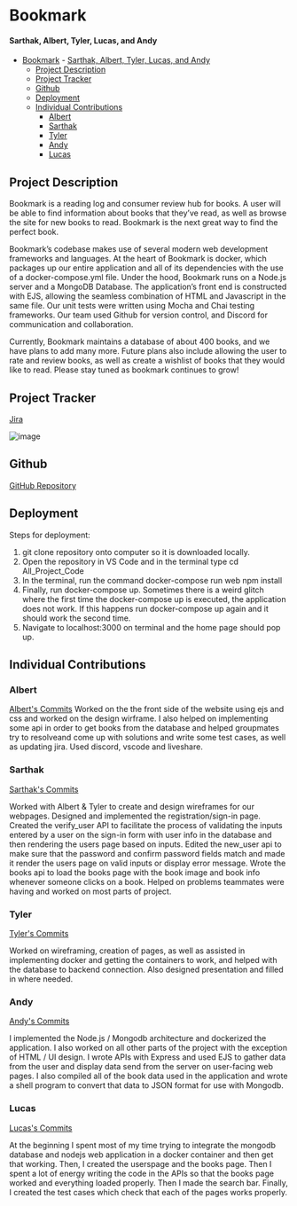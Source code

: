 # Bookmark
#### Sarthak, Albert, Tyler, Lucas, and Andy

- [Bookmark](#bookmark)
      - [Sarthak, Albert, Tyler, Lucas, and Andy](#sarthak-albert-tyler-lucas-and-andy)
  - [Project Description](#project-description)
  - [Project Tracker](#project-tracker)
  - [Github](#github)
  - [Deployment](#deployment)
  - [Individual Contributions](#individual-contributions)
    - [Albert](#albert)
    - [Sarthak](#sarthak)
    - [Tyler](#tyler)
    - [Andy](#andy)
    - [Lucas](#lucas)


## Project Description
Bookmark is a reading log and consumer review hub for books. A user will be able to find information about books that they’ve read, as well as browse the site for new books to read. Bookmark is the next great way to find the perfect book. 

Bookmark’s codebase makes use of several modern web development frameworks and languages. At the heart of Bookmark is docker, which packages up our entire application and all of its dependencies with the use of a docker-compose.yml file. Under the hood, Bookmark runs on a Node.js server and a MongoDB Database. The application’s front end is constructed with EJS, allowing the seamless combination of HTML and Javascript in the same file. Our unit tests were written using Mocha and Chai testing frameworks. Our team used Github for version control, and Discord for communication and collaboration.

Currently, Bookmark maintains a database of about 400 books, and we have plans to add many more. Future plans also include allowing the user to rate and review books, as well as create a wishlist of books that they would like to read. Please stay tuned as bookmark continues to grow! 

## Project Tracker

[Jira](https://csci-3308-spring21-5.atlassian.net/jira/software/projects/A55/boards/1/roadmap)


![image](https://user-images.githubusercontent.com/77512061/115314174-eefd9e00-a131-11eb-8fe5-465459ea644f.png)


## Github

[GitHub Repository](https://github.com/CSCI-3308-CU-Boulder/3308SP21_section013_5)

## Deployment

Steps for deployment:
1. git clone repository onto computer so it is downloaded locally.
2. Open the repository in VS Code and in the terminal type cd All_Project_Code
3. In the terminal, run the command docker-compose run web npm install
4. Finally, run docker-compose up. Sometimes there is a weird glitch where the first time the docker-compose up is executed, the application does not work. If this happens run docker-compose up again and it should work the second time.
5. Navigate to localhost:3000 on terminal and the home page should pop up.
## Individual Contributions

### Albert
[Albert's Commits](https://github.com/CSCI-3308-CU-Boulder/3308SP21_section013_5/commits?author=alberttmy1)
Worked on the the front side of the website using ejs and css and worked on the design wirframe. I also helped on implementing some api in order to get books from the database and helped groupmates try to resolveand come up with solutions and write some test cases, as well as updating jira. Used discord, vscode and liveshare.


### Sarthak
[Sarthak's Commits](https://github.com/CSCI-3308-CU-Boulder/3308SP21_section013_5/commits?author=ssarthak01)

Worked with Albert & Tyler to create and design wireframes for our webpages. Designed and implemented the registration/sign-in page. Created the verify_user API to facilitate the process of validating the inputs entered by a user on the sign-in form with user info in the database and then rendering the users page based on inputs. Edited the new_user api to make sure that the password and confirm password fields match and made it render the users page on valid inputs or display error message. Wrote the books api to load the books page with the book image and book info whenever someone clicks on a book. Helped on problems teammates were having and worked on most parts of project.



### Tyler
[Tyler's Commits](https://github.com/CSCI-3308-CU-Boulder/3308SP21_section013_5/commits?author=tylerpaik)

Worked on wireframing, creation of pages, as well as assisted in implementing docker and getting the containers to work, and helped with the database to backend connection.
Also designed presentation and filled in where needed.

### Andy
  [Andy's Commits](https://github.com/CSCI-3308-CU-Boulder/3308SP21_section013_5/commits?author=aritt0923)

I implemented the Node.js / Mongodb architecture and dockerized the application. I also worked on all other parts of the project with the exception of HTML / UI design. I wrote APIs with Express and used EJS to gather data from the user and display data send from the server on user-facing web pages.  I also compiled all of the book data used in the application and wrote a shell program to convert that data to JSON format for use with Mongodb. 

### Lucas
[Lucas's Commits](https://github.com/CSCI-3308-CU-Boulder/3308SP21_section013_5/commits?author=lderr4)

At the beginning I spent most of my time trying to integrate the mongodb database and nodejs web application in a docker container and then get that working. Then, I created the userspage and the books page. Then I spent a lot of energy writing the code in the APIs so that the books page worked and everything loaded properly. Then I made the search bar. Finally, I created the test cases which check that each of the pages works properly.


